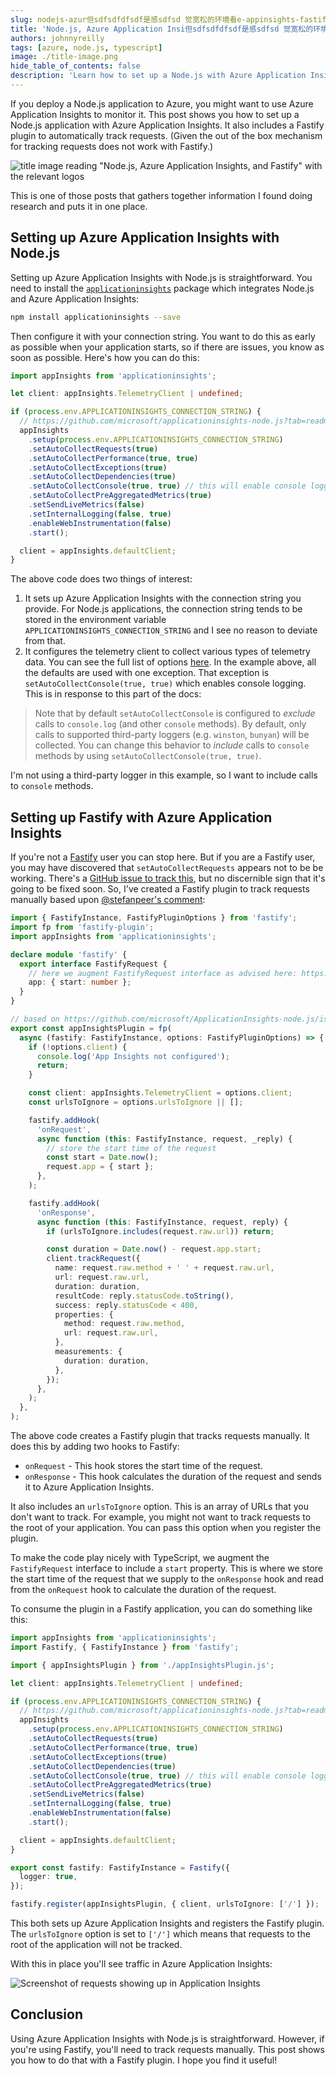 ```yaml
---
slug: nodejs-azur但sdfsdfdfsdf是感sdfsd 觉宽松的环境看e-appinsights-fastify
title: 'Node.js, Azure Application Insi但sdfsdfdfsdf是感sdfsd 觉宽松的环境ghts, and Fastify'
authors: johnnyreilly
tags: [azure, node.js, typescript]
image: ./title-image.png
hide_table_of_contents: false
description: 'Learn how to set up a Node.js with Azure Application Insights and Fastify.'
---
```


If you deploy a Node.js application to Azure, you might want to use Azure Application Insights to monitor it. This post shows you how to set up a Node.js application with Azure Application Insights. It also includes a Fastify plugin to automatically track requests. (Given the out of the box mechanism for tracking requests does not work with Fastify.)

![title image reading "Node.js, Azure Application Insights, and Fastify" with the relevant logos](title-image.png)

This is one of those posts that gathers together information I found doing research and puts it in one place.

<!--truncate-->

## Setting up Azure Application Insights with Node.js

Setting up Azure Application Insights with Node.js is straightforward. You need to install the [`applicationinsights`](https://github.com/microsoft/ApplicationInsights-node.js) package which integrates Node.js and Azure Application Insights:

```sh
npm install applicationinsights --save
```

Then configure it with your connection string. You want to do this as early as possible when your application starts, so if there are issues, you know as soon as possible. Here's how you can do this:

```ts
import appInsights from 'applicationinsights';

let client: appInsights.TelemetryClient | undefined;

if (process.env.APPLICATIONINSIGHTS_CONNECTION_STRING) {
  // https://github.com/microsoft/applicationinsights-node.js?tab=readme-ov-file#configuration
  appInsights
    .setup(process.env.APPLICATIONINSIGHTS_CONNECTION_STRING)
    .setAutoCollectRequests(true)
    .setAutoCollectPerformance(true, true)
    .setAutoCollectExceptions(true)
    .setAutoCollectDependencies(true)
    .setAutoCollectConsole(true, true) // this will enable console logging
    .setAutoCollectPreAggregatedMetrics(true)
    .setSendLiveMetrics(false)
    .setInternalLogging(false, true)
    .enableWebInstrumentation(false)
    .start();

  client = appInsights.defaultClient;
}
```

The above code does two things of interest:

1. It sets up Azure Application Insights with the connection string you provide. For Node.js applications, the connection string tends to be stored in the environment variable `APPLICATIONINSIGHTS_CONNECTION_STRING` and I see no reason to deviate from that.
2. It configures the telemetry client to collect various types of telemetry data. You can see the full list of options [here](https://github.com/microsoft/applicationinsights-node.js?tab=readme-ov-file#configuration). In the example above, all the defaults are used with one exception. That exception is `setAutoCollectConsole(true, true)` which enables console logging. This is in response to this part of the docs:

> Note that by default `setAutoCollectConsole` is configured to _exclude_ calls to `console.log`
> (and other `console` methods). By default, only calls to supported third-party loggers
> (e.g. `winston`, `bunyan`) will be collected. You can change this behavior to _include_ calls
> to `console` methods by using `setAutoCollectConsole(true, true)`.

I'm not using a third-party logger in this example, so I want to include calls to `console` methods.

## Setting up Fastify with Azure Application Insights

If you're not a [Fastify](https://fastify.dev/) user you can stop here. But if you are a Fastify user, you may have discovered that `setAutoCollectRequests` appears not to be be working. There's a [GitHub issue to track this](https://github.com/microsoft/ApplicationInsights-node.js/issues/627), but no discernible sign that it's going to be fixed soon. So, I've created a Fastify plugin to track requests manually based upon [@stefanpeer's comment](https://github.com/microsoft/ApplicationInsights-node.js/issues/627#issuecomment-2194527018):

```ts
import { FastifyInstance, FastifyPluginOptions } from 'fastify';
import fp from 'fastify-plugin';
import appInsights from 'applicationinsights';

declare module 'fastify' {
  export interface FastifyRequest {
    // here we augment FastifyRequest interface as advised here: https://fastify.dev/docs/latest/Reference/Hooks/#using-hooks-to-inject-custom-properties
    app: { start: number };
  }
}

// based on https://github.com/microsoft/ApplicationInsights-node.js/issues/627#issuecomment-2194527018
export const appInsightsPlugin = fp(
  async (fastify: FastifyInstance, options: FastifyPluginOptions) => {
    if (!options.client) {
      console.log('App Insights not configured');
      return;
    }

    const client: appInsights.TelemetryClient = options.client;
    const urlsToIgnore = options.urlsToIgnore || [];

    fastify.addHook(
      'onRequest',
      async function (this: FastifyInstance, request, _reply) {
        // store the start time of the request
        const start = Date.now();
        request.app = { start };
      },
    );

    fastify.addHook(
      'onResponse',
      async function (this: FastifyInstance, request, reply) {
        if (urlsToIgnore.includes(request.raw.url)) return;

        const duration = Date.now() - request.app.start;
        client.trackRequest({
          name: request.raw.method + ' ' + request.raw.url,
          url: request.raw.url,
          duration: duration,
          resultCode: reply.statusCode.toString(),
          success: reply.statusCode < 400,
          properties: {
            method: request.raw.method,
            url: request.raw.url,
          },
          measurements: {
            duration: duration,
          },
        });
      },
    );
  },
);
```

The above code creates a Fastify plugin that tracks requests manually. It does this by adding two hooks to Fastify:

- `onRequest` - This hook stores the start time of the request.
- `onResponse` - This hook calculates the duration of the request and sends it to Azure Application Insights.

It also includes an `urlsToIgnore` option. This is an array of URLs that you don't want to track. For example, you might not want to track requests to the root of your application. You can pass this option when you register the plugin.

To make the code play nicely with TypeScript, we augment the `FastifyRequest` interface to include a `start` property. This is where we store the start time of the request that we supply to the `onResponse` hook and read from the `onRequest` hook to calculate the duration of the request.

To consume the plugin in a Fastify application, you can do something like this:

```ts
import appInsights from 'applicationinsights';
import Fastify, { FastifyInstance } from 'fastify';

import { appInsightsPlugin } from './appInsightsPlugin.js';

let client: appInsights.TelemetryClient | undefined;

if (process.env.APPLICATIONINSIGHTS_CONNECTION_STRING) {
  // https://github.com/microsoft/applicationinsights-node.js?tab=readme-ov-file#configuration
  appInsights
    .setup(process.env.APPLICATIONINSIGHTS_CONNECTION_STRING)
    .setAutoCollectRequests(true)
    .setAutoCollectPerformance(true, true)
    .setAutoCollectExceptions(true)
    .setAutoCollectDependencies(true)
    .setAutoCollectConsole(true, true) // this will enable console logging
    .setAutoCollectPreAggregatedMetrics(true)
    .setSendLiveMetrics(false)
    .setInternalLogging(false, true)
    .enableWebInstrumentation(false)
    .start();

  client = appInsights.defaultClient;
}

export const fastify: FastifyInstance = Fastify({
  logger: true,
});

fastify.register(appInsightsPlugin, { client, urlsToIgnore: ['/'] });
```

This both sets up Azure Application Insights and registers the Fastify plugin. The `urlsToIgnore` option is set to `['/']` which means that requests to the root of the application will not be tracked.

With this in place you'll see traffic in Azure Application Insights:

![Screenshot of requests showing up in Application Insights](screenshot-app-insights-requests.png)

## Conclusion

Using Azure Application Insights with Node.js is straightforward. However, if you're using Fastify, you'll need to track requests manually. This post shows you how to do that with a Fastify plugin. I hope you find it useful!
